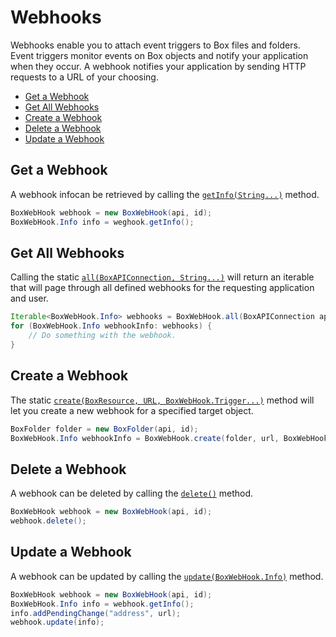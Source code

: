 Webhooks
======

Webhooks enable you to attach event triggers to Box files and folders. Event triggers monitor events on Box objects and notify your application when they occur. A webhook notifies your application by sending HTTP requests to a URL of your choosing.

* [Get a Webhook](#get-a-webhook)
* [Get All Webhooks](#get-all-webhooks)
* [Create a Webhook](#create-a-webhook)
* [Delete a Webhook](#delete-a-webhook)
* [Update a Webhook](#update-a-webhook)

Get a Webhook
---------------------------

A webhook infocan be retrieved by calling the [`getInfo(String...)`][get-info] method.

```java
BoxWebHook webhook = new BoxWebHook(api, id);
BoxWebHook.Info info = weghook.getInfo();
```

[get-info]: http://opensource.box.com/box-java-sdk/javadoc/com/box/sdk/BoxWebHook.html#getInfo-java.lang.String...-

Get All Webhooks
--------------

Calling the static [`all(BoxAPIConnection, String...)`][all] will return an iterable that will page through all defined webhooks for the requesting application and user.

```java
Iterable<BoxWebHook.Info> webhooks = BoxWebHook.all(BoxAPIConnection api);
for (BoxWebHook.Info webhookInfo: webhooks) {
    // Do something with the webhook.
}
```

[all]: http://opensource.box.com/box-java-sdk/javadoc/com/box/sdk/BoxWebHook.html#all-com.box.sdk.BoxAPIConnection-java.lang.String...-

Create a Webhook
--------------

The static [`create(BoxResource, URL, BoxWebHook.Trigger...)`][create-webhook] method will
let you create a new webhook for a specified target object.

```java
BoxFolder folder = new BoxFolder(api, id);
BoxWebHook.Info webhookInfo = BoxWebHook.create(folder, url, BoxWebHook.Trigger.FILE_UPLOADED);
```

[create-webhook]: http://opensource.box.com/box-java-sdk/javadoc/com/box/sdk/BoxWebHook.html#create-com.box.sdk.BoxResource-java.net.URL-com.box.sdk.BoxWebHook.Trigger...-

Delete a Webhook
--------------

A webhook can be deleted by calling the [`delete()`][delete] method.

```java
BoxWebHook webhook = new BoxWebHook(api, id);
webhook.delete();
```

[delete]: http://opensource.box.com/box-java-sdk/javadoc/com/box/sdk/BoxWebHook.html#delete--

Update a Webhook
--------------

A webhook can be updated by calling the [`update(BoxWebHook.Info)`][update] method.

```java
BoxWebHook webhook = new BoxWebHook(api, id);
BoxWebHook.Info info = webhook.getInfo();
info.addPendingChange("address", url);
webhook.update(info);
```

[update]: http://opensource.box.com/box-java-sdk/javadoc/com/box/sdk/BoxWebHook.html#update-com.box.sdk.BoxWebHook.Info-